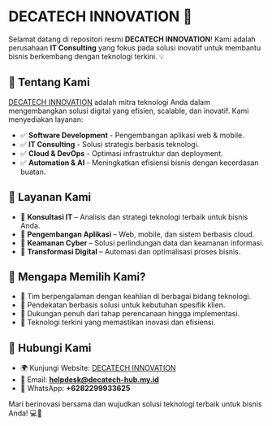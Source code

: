 # DECATECH INNOVATION 🚀

Selamat datang di repositori resmi **DECATECH INNOVATION**! Kami adalah perusahaan **IT Consulting** yang fokus pada solusi inovatif untuk membantu bisnis berkembang dengan teknologi terkini. 💡

## 🌟 Tentang Kami

[DECATECH INNOVATION](https://decatech-innovation.vercel.app/) adalah mitra teknologi Anda dalam mengembangkan solusi digital yang efisien, scalable, dan inovatif. Kami menyediakan layanan:

- ✅ **Software Development** - Pengembangan aplikasi web & mobile.
- ✅ **IT Consulting** - Solusi strategis berbasis teknologi.
- ✅ **Cloud & DevOps** - Optimasi infrastruktur dan deployment.
- ✅ **Automation & AI** - Meningkatkan efisiensi bisnis dengan kecerdasan buatan.

## 📌 Layanan Kami

- 🔹 **Konsultasi IT** – Analisis dan strategi teknologi terbaik untuk bisnis Anda.
- 🔹 **Pengembangan Aplikasi** – Web, mobile, dan sistem berbasis cloud.
- 🔹 **Keamanan Cyber** – Solusi perlindungan data dan keamanan informasi.
- 🔹 **Transformasi Digital** – Automasi dan optimalisasi proses bisnis.

## 🚀 Mengapa Memilih Kami?

- 🔸 Tim berpengalaman dengan keahlian di berbagai bidang teknologi.
- 🔸 Pendekatan berbasis solusi untuk kebutuhan spesifik klien.
- 🔸 Dukungan penuh dari tahap perencanaan hingga implementasi.
- 🔸 Teknologi terkini yang memastikan inovasi dan efisiensi.

## 🔗 Hubungi Kami

- 🌍 Kunjungi Website: [DECATECH INNOVATION](https://decatech-innovation.vercel.app/)
- 📧 Email: **helpdesk@decatech-hub.my.id**
- 📱 WhatsApp: **+6282299933625**

Mari berinovasi bersama dan wujudkan solusi teknologi terbaik untuk bisnis Anda! 💻🚀
